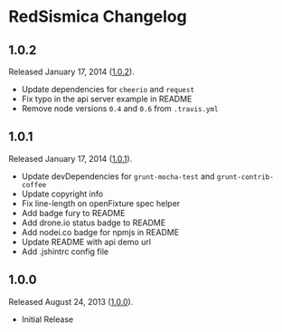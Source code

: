 # RedSismica Changelog

## 1.0.2

Released January 17, 2014 ([1.0.2](https://github.com/jonahoffline/node-redsismica/tree/v1.0.2)).

* Update dependencies for `cheerio` and `request`
* Fix typo in the api server example in README
* Remove node versions `0.4` and `0.6` from `.travis.yml`

## 1.0.1

Released January 17, 2014 ([1.0.1](https://github.com/jonahoffline/node-redsismica/tree/v1.0.1)).

* Update devDependencies for `grunt-mocha-test` and `grunt-contrib-coffee`
* Update copyright info
* Fix line-length on openFixture spec helper
* Add badge fury to README
* Add drone.io status badge to README
* Add nodei.co badge for npmjs in README
* Update README with api demo url
* Add .jshintrc config file

## 1.0.0

Released August 24, 2013 ([1.0.0](https://github.com/jonahoffline/node-redsismica/tree/v1.0.0)).

* Initial Release

